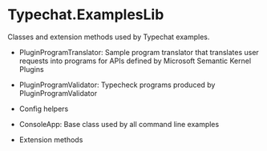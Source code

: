 ﻿# Typechat.ExamplesLib
Classes and extension methods used by Typechat examples.
 
* PluginProgramTranslator: Sample program translator that translates user requests into programs for APIs defined by Microsoft Semantic Kernel Plugins

* PluginProgramValidator: Typecheck programs produced by PluginProgramValidator

* Config helpers

* ConsoleApp: Base class used by all command line examples

* Extension methods
